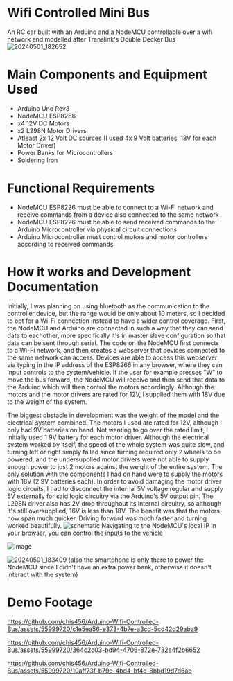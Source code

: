 # Wifi Controlled Mini Bus
An RC car built with an Arduino and a NodeMCU controllable over a wifi network and modelled after Translink's Double Decker Bus
![20240501_182652](https://github.com/chis456/Arduino-Wifi-Controlled-Bus/assets/55999720/176f5731-4a3b-4ac5-8a80-4bffefd60732)

# Main Components and Equipment Used
- Arduino Uno Rev3
- NodeMCU ESP8266
- x4 12V DC Motors
- x2 L298N Motor Drivers
- Atleast 2x 12 Volt DC sources (I used 4x 9 Volt batteries, 18V for each Motor Driver)
- Power Banks for Microcontrollers
- Soldering Iron

# Functional Requirements
- NodeMCU ESP8226 must be able to connect to a Wi-Fi network and receive commands from a device also connected to the same network
- NodeMCU ESP8226 must be able to send received commands to the Arduino Microcontroller via physical circuit connections
- Arduino Microcontroller must control motors and motor controllers according to received commands

# How it works and Development Documentation
Initially, I was planning on using bluetooth as the communication to the controller device, but the range would be only about 10 meters, so I decided to opt for a Wi-Fi connection instead to have a wider control coverage.
First, the NodeMCU and Arduino are connected in such a way that they can send data to eachother, more specifically it's in master slave configuration so that data can be sent through serial. The code on the  NodeMCU first connects to a Wi-Fi network, and then creates a webserver that devices connected to the same network can access. Devices are able to access this webserver via typing in the IP address of the ESP8266 in any browser, where they can input controls to the system/vehicle.
If the user for example presses "W" to move the bus forward, the NodeMCU will receive and then send that data to the Arduino which will then control the 
motors accordingly. Although the motors and the motor drivers are rated for 12V, I supplied them with 18V due to the weight of the system.

The biggest obstacle in development was the weight of the model and the electrical system combined. The motors I used are rated for 12V, although I only had 9V batteries on hand. Not wanting to go over the rated limit, I initially used 1 9V battery for each motor driver. Although the electrical system worked by itself, the speed of the whole system was quite slow, and turning left or right simply failed since turning required only 2 wheels to be powered, and the undersupplied motor drivers were not able to supply enough power to just 2 motors against the weight of the entire system. The only solution with the components I had on hand were to supply the motors with 18V (2 9V batteries each). In order to avoid damaging the motor driver logic circuits, I had to disconnect the internal 5V voltage regular and supply 5V externally for said logic circuitry via the Arduino's 5V output pin. The L298N driver also has 2V drop throughout its internal circuitry, so although it's still oversupplied, 16V is less than 18V. The benefit was that the motors now span much quicker. Driving forward was much faster and turning worked beautifully.
![schematic](https://github.com/chis456/Arduino-Wifi-Controlled-Bus/assets/55999720/42d22948-4e79-455f-bba1-7fb96c65fd6b)
Navigating to the NodeMCU's local IP in your browser, you can control the inputs to the vehicle 

![image](https://github.com/chis456/Arduino-Wifi-Controlled-Bus/assets/55999720/7d62f75d-1fe1-474d-bb1d-913882727077)


![20240501_183409](https://github.com/chis456/Arduino-Wifi-Controlled-Bus/assets/55999720/1e1719a7-c1a6-4c93-ac87-54457c55a314)
(also the smartphone is only there to power the NodeMCU since I didn't have an extra power bank, otherwise it doesn't interact with the system)

# Demo Footage

https://github.com/chis456/Arduino-Wifi-Controlled-Bus/assets/55999720/c1e5ea56-e373-4b7e-a3cd-5cd42d29aba9

https://github.com/chis456/Arduino-Wifi-Controlled-Bus/assets/55999720/364c2c03-bd94-4706-872e-732a4f2b6652

https://github.com/chis456/Arduino-Wifi-Controlled-Bus/assets/55999720/10aff73f-b79e-4bd4-bf4c-8bbd19d7d6ab


